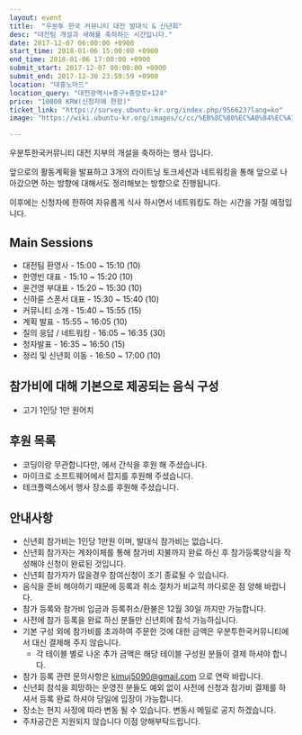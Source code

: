 ```yaml
---
layout: event
title:  "우분투 한국 커뮤니티 대전 발대식 & 신년회"
desc: "대전팀 개설과 새해를 축하하는 시간입니다."
date: 2017-12-07 06:00:00 +0900
start_time: 2018-01-06 15:00:00 +0900
end_time: 2018-01-06 17:00:00 +0900
submit_start: 2017-12-07 00:00:00 +0900
submit_end: 2017-12-30 23:59:59 +0900
location: "대흥노마드"
location_query: "대전광역시+중구+중앙로+124"
price: "10000 KRW(신청자에 한함)"
ticket_link: "https://survey.ubuntu-kr.org/index.php/956623?lang=ko"
image: "https://wiki.ubuntu-kr.org/images/c/cc/%EB%8C%80%EC%A0%84%EC%A7%80%EC%97%AD%EC%9A%B0%EB%B6%84%ED%88%AC%EB%AA%A8%EC%9E%84%EB%A1%9C%EA%B3%A0.png"

---
```


우분투한국커뮤니티 대전 지부의 개설을 축하하는 행사 입니다.

앞으로의 활동계획을 발표하고 3개의 라이트닝 토크세션과 네트워킹을 통해 앞으로 나아갔으면
하는 방향에 대해서도 정리해보는 방향으로 진행됩니다.

이후에는 신청자에 한하여 자유롭게 식사 하시면서 네트워킹도 하는 시간을 가질 예정입니다.


## Main Sessions
- 대전팀 환영사 - 15:00 ~ 15:10 (10)
- 한영빈 대표 - 15:10 ~ 15:20 (10)
- 윤건영 부대표 - 15:20 ~ 15:30 (10)
- 신하륜 스폰서 대표 - 15:30 ~ 15:40 (10)
- 커뮤니티 소개 - 15:40 ~ 15:55 (15)
- 계획 발표 - 15:55 ~ 16:05 (10)
- 질의 응답 / 네트워킹 - 16:05 ~ 16:35 (30)
- 청자발표 - 16:35 ~ 16:50 (15)
- 정리 및 신년회 이동 - 16:50 ~ 17:00 (10)

## 참가비에 대해 기본으로 제공되는 음식 구성
- 고기 1인당 1만 원어치

## 후원 목록
- 코딩이랑 무관합니다만, 에서 간식을 후원 해 주셨습니다.
- 마이크로 소프트웨어에서 잡지를 후원해 주셨습니다.
- 테크플랙스에서 행사 장소를 후원해 주셨습니다.

## 안내사항
- 신년회 참가비는 1인당 1만원 이며, 발대식 참가비는 없습니다.
- 신년회 참가자는 계좌이체를 통해 참가비 지불까지 완료 하신 후 참가등록양식을 작성해야 신청이 완료된 것입니다.
- 신년회 참가자가 많을경우 참여신청이 조기 종료될 수 있습니다.
- 음식을 준비 해야하기 때문에 등록과 취소 절차가 비교적 까다로운 점 양해 바랍니다.
- 참가 등록와 참가비 입금과 등록취소/환불은 12월 30일 까지만 가능합니다.
- 사전에 참가 등록을 완료 하신 분들만 신년회에 참석 가능하십니다.
- 기본 구성 외에 참가비를 초과하여 주문한 것에 대한 금액은 우분투한국커뮤니티에서 대신 결제해 주지 않습니다.
  - 각 테이블 별로 나온 추가 금액은 해당 테이블 구성원 분들이 결제 하셔야 합니다.
- 참가 등록 관련 문의사항은 kimuj5090@gmail.com 으로 연락 바랍니다.
- 신년회 참석을 희망하는 운영진 분들도 예외 없이 사전에 신청과 참가비 결제를 하셔서 등록 완료 하셔야 당일에 입장이 가능합니다.
- 장소는 현지 사정에 따라 변동 될 수 있습니다. 변동시 메일로 공지 하겠습니다.
- 주차공간은 지원되지 않습니다 이점 양해부탁드립니다.
